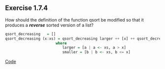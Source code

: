 ## Exercise 1.7.4

How should the definition of the function qsort be modified so that it produces a ***reverse*** sorted version of a list?

```haskell
qsort_decreasing   = []
qsort_decreasing (x:xs) = qsort_decreasing larger ++ [x] ++ qsort_decreasing smaller
                       where
                          larger = [a | a <- xs, a > x]
                          smaller = [b | b <- xs, b <= x]
```

[Code](../../src/ch-01/1-7-4.hs)
